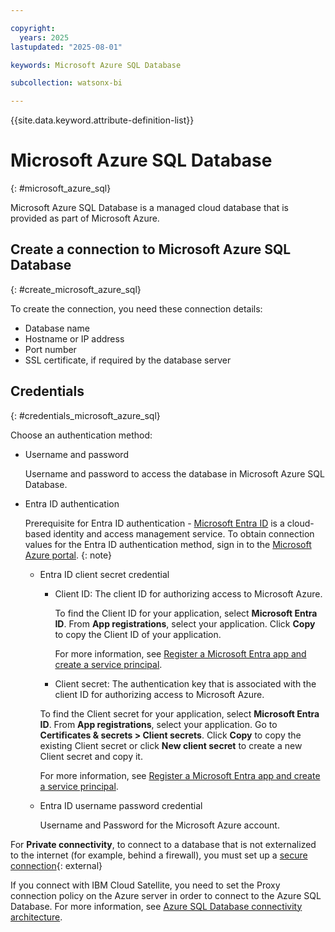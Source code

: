 ```yaml
---

copyright:
  years: 2025
lastupdated: "2025-08-01"

keywords: Microsoft Azure SQL Database

subcollection: watsonx-bi

---
```

{{site.data.keyword.attribute-definition-list}}

# Microsoft Azure SQL Database
{: #microsoft_azure_sql}

Microsoft Azure SQL Database is a managed cloud database that is provided as part of Microsoft Azure.


## Create a connection to Microsoft Azure SQL Database
{: #create_microsoft_azure_sql}

To create the connection, you need these connection details:

- Database name 
- Hostname or IP address
- Port number 
- SSL certificate, if required by the database server


## Credentials
{: #credentials_microsoft_azure_sql}

Choose an authentication method:

- Username and password

   Username and password to access the database in Microsoft Azure SQL Database.

- Entra ID authentication 

  Prerequisite for Entra ID authentication -  [Microsoft Entra ID](https://learn.microsoft.com/en-us/entra/fundamentals/whatis) is a cloud-based identity and access management service. To obtain connection values for the Entra ID authentication method, sign in to the [Microsoft Azure portal](https://login.microsoftonline.com/organizations/oauth2/v2.0/authorize?redirect_uri=https%3A%2F%2Fportal.azure.com%2Fsignin%2Findex%2F&response_type=code%20id_token&scope=https%3A%2F%2Fmanagement.core.windows.net%2F%2Fuser_impersonation%20openid%20email%20profile&state=OpenIdConnect.AuthenticationProperties%3D5yQBebvex6f4g9Xe_Cm13mtF0h5wTOVqDYavGxKhtmE3Ms-KIOBl3nNFqu6NIjiXQAbsX07xSdZlLlp_wiM0YQRn0EQ3byw91xFD6c_cF1k5uL61hBqa7E48--1ztG6PYigaTB_q4F_AnXEjEYcfwf2F6X17M0K8IjNC1yZJSP5x8UBTVjffV6AXlRoe0ViAn9xoRXF8YGyMM25sqLQYINZBkaHLgUx6B4zKGZuc3DEoDGS0YaDqnm7fqf8rXxHICWkaWTrc5WH3MURn2NF4WHU6fYKgwSlw151ya98EYKjUTQdH5oDukTzRUks0m77to5zNPcPKx_eIqhWX78N6WGBBVrQYjXvzRBBQEwBl7yxkkL4xG79iUIxZh43FV08csXljm5TW-k1dfmLLEcmzekLFyKlkwX_RTqA13tC1b5jF6lZVPLdbf6Sa7kzs8mlXCU7rWr6yrAQ59pasEEECu1q9NB9BSTS-lRFWNwGucU8&response_mode=form_post&nonce=638894979132594798.MTIyMmMyMmUtYzlkZC00ZGYwLTgwNDMtYzkzZjkyYjYwZjkwODQ5ZWY3ZmEtNjA2OS00OTZhLTlkMDUtNzFiZjc4MmZmNTk0&client_id=c44b4083-3bb0-49c1-b47d-974e53cbdf3c&site_id=501430&instance_aware=true&client-request-id=21ec90fc-c894-4534-bf73-504c1fdd798b&x-client-SKU=ID_NET472&x-client-ver=8.3.0.0&sso_reload=true).
{: note}

  - Entra ID client secret credential

    - Client ID: The client ID for authorizing access to Microsoft Azure. 
    
      To find the Client ID for your application, select **Microsoft Entra ID**. From **App registrations**, select your application. Click **Copy** to copy the Client ID of your application. 
      
      For more information, see [Register a Microsoft Entra app and create a service principal](https://learn.microsoft.com/en-us/entra/identity-platform/howto-create-service-principal-portal).
    
    - Client secret: The authentication key that is associated with the client ID for authorizing access to Microsoft Azure. 
    
    To find the Client secret for your application, select **Microsoft Entra ID**. From **App registrations**, select your application. Go to **Certificates & secrets > Client secrets**. Click **Copy** to copy the existing Client secret or click **New client secret** to create a new Client secret and copy it. 
    
    For more information, see [Register a Microsoft Entra app and create a service principal](https://learn.microsoft.com/en-us/entra/identity-platform/howto-create-service-principal-portal).

  - Entra ID username password credential

    Username and Password for the Microsoft Azure account.

For **Private connectivity**, to connect to a database that is not externalized to the internet (for example, behind a firewall), you must set up a [secure connection](/docs/watsonx-bi?topic=watsonx-bi-satellite){: external}

If you connect with IBM Cloud Satellite, you need to set the Proxy connection policy on the Azure server in order to connect to the Azure SQL Database. For more information, see [Azure SQL Database connectivity architecture](https://learn.microsoft.com/en-us/azure/azure-sql/database/connectivity-architecture?view=azuresql).

